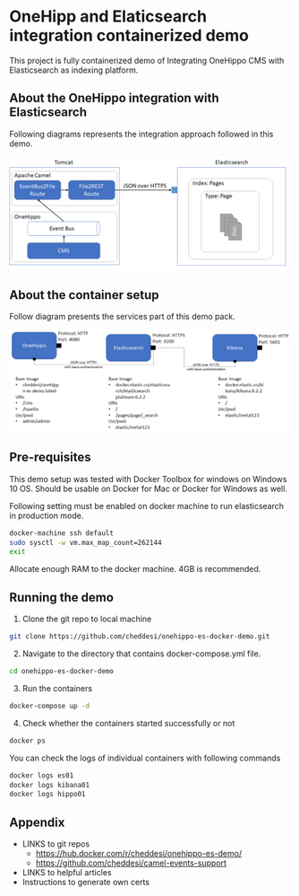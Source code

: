 # OneHipp and Elaticsearch integration containerized demo
This project is fully containerized demo of Integrating OneHippo CMS with Elasticsearch as indexing platform.
## About the OneHippo integration with Elasticsearch
Following diagrams represents the integration approach followed in this demo.

![OneHippoES Setup](images/onehippoesint.png)

## About the container setup
Follow diagram presents the services part of this demo pack.

![Containers Setup](images/containers.png)

## Pre-requisites
This demo setup was tested with Docker Toolbox for windows on Windows 10 OS.
Should be usable on Docker for Mac or Docker for Windows as well.

Following setting must be enabled on docker machine to run elasticsearch in production mode.
```sh
docker-machine ssh default
sudo sysctl -w vm.max_map_count=262144
exit
```
Allocate enough RAM to the docker machine. 4GB is recommended.
## Running the demo
1. Clone the git repo to local machine
```sh
git clone https://github.com/cheddesi/onehippo-es-docker-demo.git
```
2. Navigate to the directory that contains docker-compose.yml file.
```sh
cd onehippo-es-docker-demo
```
3. Run the containers
```sh
docker-compose up -d
```
4. Check whether the containers started successfully or not
```sh
docker ps
```
You can check the logs of individual containers with following commands
```sh
docker logs es01
docker logs kibana01
docker logs hippo01
```
## Appendix
* LINKS to git repos
  * https://hub.docker.com/r/cheddesi/onehippo-es-demo/
  * https://github.com/cheddesi/camel-events-support
* LINKS to helpful articles
* Instructions to generate own certs